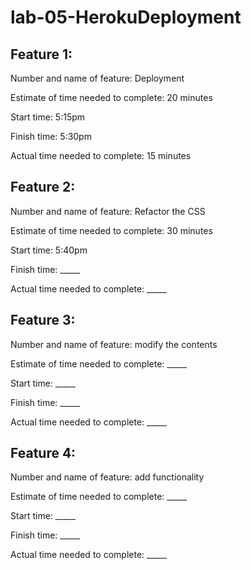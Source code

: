 # lab-05-HerokuDeployment

## Feature 1:

Number and name of feature: Deployment

Estimate of time needed to complete: 20 minutes

Start time: 5:15pm

Finish time: 5:30pm

Actual time needed to complete: 15 minutes

## Feature 2:

Number and name of feature: Refactor the CSS

Estimate of time needed to complete: 30 minutes

Start time: 5:40pm

Finish time: _____

Actual time needed to complete: _____

## Feature 3:

Number and name of feature: modify the contents

Estimate of time needed to complete: _____

Start time: _____

Finish time: _____

Actual time needed to complete: _____

## Feature 4:

Number and name of feature: add functionality

Estimate of time needed to complete: _____

Start time: _____

Finish time: _____

Actual time needed to complete: _____